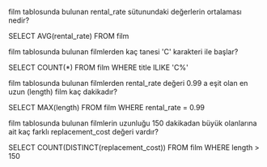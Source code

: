 film tablosunda bulunan rental_rate sütunundaki değerlerin ortalaması nedir?

SELECT AVG(rental_rate) FROM film

film tablosunda bulunan filmlerden kaç tanesi 'C' karakteri ile başlar?

SELECT COUNT(*) FROM film
WHERE title ILIKE 'C%'

film tablosunda bulunan filmlerden rental_rate değeri 0.99 a eşit olan en uzun (length) film kaç dakikadır?

SELECT MAX(length) FROM film
WHERE rental_rate = 0.99

film tablosunda bulunan filmlerin uzunluğu 150 dakikadan büyük olanlarına ait kaç farklı replacement_cost değeri vardır?

SELECT COUNT(DISTINCT(replacement_cost)) FROM film
WHERE length > 150 